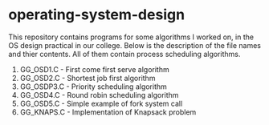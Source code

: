 # operating-system-design
This repository contains programs for some algorithms I worked on, in the OS design practical in our college.
Below is the description of the file names and thier contents. All of them contain process scheduling algorithms.
1. GG_OSD1.C - First come first serve algorithm
2. GG_OSD2.C - Shortest job first algorithm
3. GG_OSDP3.C - Priority scheduling algorithm
4. GG_OSD4.C - Round robin scheduling algorithm
5. GG_OSD5.C - Simple example of fork system call
6. GG_KNAPS.C - Implementation of Knapsack problem
